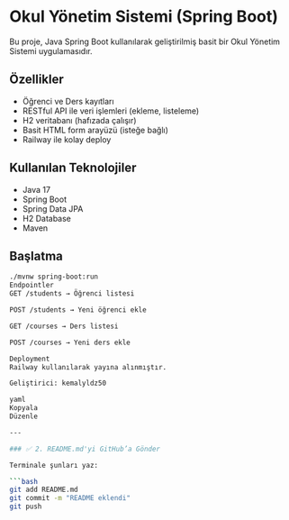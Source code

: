 # Okul Yönetim Sistemi (Spring Boot)

Bu proje, Java Spring Boot kullanılarak geliştirilmiş basit bir Okul Yönetim Sistemi uygulamasıdır.

## Özellikler

- Öğrenci ve Ders kayıtları
- RESTful API ile veri işlemleri (ekleme, listeleme)
- H2 veritabanı (hafızada çalışır)
- Basit HTML form arayüzü (isteğe bağlı)
- Railway ile kolay deploy

## Kullanılan Teknolojiler

- Java 17
- Spring Boot
- Spring Data JPA
- H2 Database
- Maven

## Başlatma

```bash
./mvnw spring-boot:run
Endpointler
GET /students → Öğrenci listesi

POST /students → Yeni öğrenci ekle

GET /courses → Ders listesi

POST /courses → Yeni ders ekle

Deployment
Railway kullanılarak yayına alınmıştır.

Geliştirici: kemalyldz50

yaml
Kopyala
Düzenle

---

### ✅ 2. README.md'yi GitHub’a Gönder

Terminale şunları yaz:

```bash
git add README.md
git commit -m "README eklendi"
git push